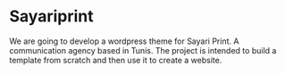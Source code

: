# Sayariprint

We are going to develop a wordpress theme for Sayari Print. A communication agency based in Tunis.
The project is intended to build a template from scratch and then use it to create a website. 
